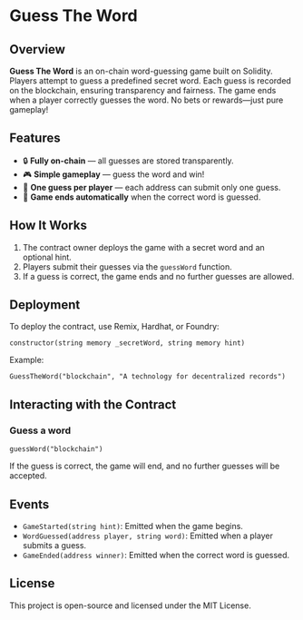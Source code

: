 # Guess The Word

## Overview
**Guess The Word** is an on-chain word-guessing game built on Solidity. Players attempt to guess a predefined secret word. Each guess is recorded on the blockchain, ensuring transparency and fairness. The game ends when a player correctly guesses the word. No bets or rewards—just pure gameplay!

## Features
- 🔒 **Fully on-chain** — all guesses are stored transparently.
- 🎮 **Simple gameplay** — guess the word and win!
- 👤 **One guess per player** — each address can submit only one guess.
- 🛑 **Game ends automatically** when the correct word is guessed. 

## How It Works
1. The contract owner deploys the game with a secret word and an optional hint.
2. Players submit their guesses via the `guessWord` function.
3. If a guess is correct, the game ends and no further guesses are allowed. 

## Deployment
To deploy the contract, use Remix, Hardhat, or Foundry: 
```solidity
constructor(string memory _secretWord, string memory hint)
```
Example:
```solidity
GuessTheWord("blockchain", "A technology for decentralized records")
```

## Interacting with the Contract
### Guess a word
```solidity
guessWord("blockchain")
```
If the guess is correct, the game will end, and no further guesses will be accepted.

## Events
- `GameStarted(string hint)`: Emitted when the game begins.
- `WordGuessed(address player, string word)`: Emitted when a player submits a guess.
- `GameEnded(address winner)`: Emitted when the correct word is guessed.

## License
This project is open-source and licensed under the MIT License.
